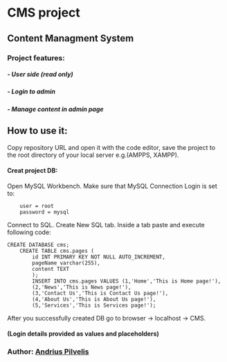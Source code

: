 # CMS project
## Content Managment System

### Project features:
##### - User side (read only)
##### - Login to admin
##### - Manage content in admin page


## How to use it:
Copy repository URL and open it with the code editor, save the project to the root directory of your local server e.g.(AMPPS, XAMPP).
#### Creat project DB:
Open MySQL Workbench. Make sure that MySQL Connection Login is set to:
```
    user = root
    password = mysql
```
 Connect to SQL. Create New SQL tab. Inside a tab paste and execute following code:
``` 
CREATE DATABASE cms;
	CREATE TABLE cms.pages (
        id INT PRIMARY KEY NOT NULL AUTO_INCREMENT,
        pageName varchar(255),
        content TEXT
        );
		INSERT INTO cms.pages VALUES (1,'Home','This is Home page!'),
		(2,'News','This is News page!'),
		(3,'Contact Us','This is Contact Us page!'),
		(4,'About Us','This is About Us page!'),
		(5,'Services','This is Services page!');
```
After you successfully created DB go to browser -> localhost -> CMS.

#### (Login details provided as values and placeholders)

### Author: [Andrius Pilvelis](https://github.com/Apilv)
